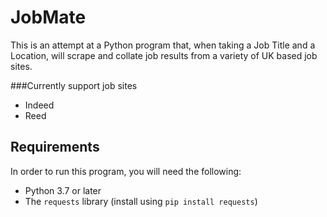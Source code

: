 # JobMate

This is an attempt at a Python program that, when taking a Job Title and a Location, will scrape and collate job results from a variety of UK based job sites.

###Currently support job sites
- Indeed
- Reed

## Requirements

In order to run this program, you will need the following:

- Python 3.7 or later
- The `requests` library (install using `pip install requests`)


